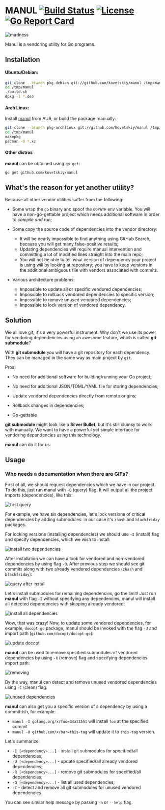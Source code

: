 # MANUL [![Build Status](https://travis-ci.org/kovetskiy/manul.svg?branch=master)](https://travis-ci.org/kovetskiy/manul) [![License](http://img.shields.io/badge/license-MIT-red.svg?style=flat)](https://raw.githubusercontent.com/kovetskiy/manul/master/LICENSE) [![Go Report Card](https://goreportcard.com/badge/github.com/kovetskiy/manul)](https://goreportcard.com/report/github.com/kovetskiy/manul)

![madness](https://cloud.githubusercontent.com/assets/8445924/10410421/ccca8b24-6f30-11e5-9952-9e5be5c4d792.png)

Manul is a vendoring utility for Go programs.

## Installation

#### Ubuntu/Debian:

```bash
git clone --branch pkg-debian git://github.com/kovetskiy/manul /tmp/manul
cd /tmp/manul
./build.sh
dpkg -i *.deb
```

#### Arch Linux:

Install [manul](https://aur.archlinux.org/packages/manul) from AUR, or build the package manually:


```bash
git clone --branch pkg-archlinux git://github.com/kovetskiy/manul /tmp/manul
cd /tmp/manul
makepkg
pacman -U *.xz
```

#### Other distros

**manul** can be obtained using `go get`:

```
go get github.com/kovetskiy/manul
```

## What's the reason for yet another utility?

Because all other vendor utilities suffer from the following:

- Some wrap the `go` binary and spoof the `GOPATH` env variable.
    You will have a non-go-gettable project which needs additional 
    software in order to *compile and run*;

- Some copy the source code of dependencies into the vendor directory:
    * It will be nearly impossible to find anything using GitHub Search,
        because you will get many false-positive results;
    * Updating dependencies will require manual intervention and committing
        a lot of modified lines straight into the main repo;
    * You will not be able to tell what version of dependency your project is
        using will by looking at repository; you have to keep versions in the
        additional ambiguous file with vendors associated with commits.

- Various architecture problems:
    * Impossible to update all or specific vendored dependencies;
    * Impossible to rollback vendored dependencies to specific version;
    * Impossible to remove unused vendored dependencies;
    * Impossible to lock version of vendored dependency.

## Solution

We all love git, it's a very powerful instrument. Why don't we use its
power for vendoring dependencies using an awesome feature, which is called
**git submodule**?

With **git submodule** you will have a git repository for each dependency.
They can be managed in the same way as main project by `git`.

Pros:

- No need for additional software for building/running your Go project;

- No need for additional JSON/TOML/YAML file for storing dependencies;

- Update vendored dependencies directly from remote origins;

- Rollback changes in dependencies;

- Go-gettable

**git submodule** might look like a **Silver Bullet**, but it's still clumsy to
work with manually. We want to have a powerful yet simple interface for
vendoring dependencies using this technology.

**manul** can do it for us.

## Usage

### Who needs a documentation when there are GIFs?

First of all, we should request dependencies which we have in our project.
To do this, just run manul with `-Q` (query) flag. It will output all the
project imports (dependencies), like this:

![first query](https://cloud.githubusercontent.com/assets/8445924/10285714/9e840e76-6b79-11e5-821f-636729ce4467.gif)

For example, we have six dependencies, let's lock versions of critical
dependencies by adding submodules: in our case it's `zhash` and `blackfriday`
packages.

For locking versions (installing dependencies) we should use `-I` (install)
flag and specify dependencies, which we wish to install:

![install two dependencies](https://cloud.githubusercontent.com/assets/8445924/10285715/a0e85302-6b79-11e5-904f-051929fe472b.gif)

After installation we can have a look for vendored and non-vendored
dependencies by using flag `-Q`. After previous step we should see git commits
along with two already vendored dependencies (`zhash` and `blackfriday`):

![query after install](https://cloud.githubusercontent.com/assets/8445924/10285719/a39282e4-6b79-11e5-8877-7fba19e0d8c0.gif)

Let's install submodules for remaining dependencies, go the limit! Just run
**manul** with flag `-I` without specifying any dependencies, manul will
install all detected dependencies with skipping already vendored:

![install all dependencies](https://cloud.githubusercontent.com/assets/8445924/10285722/a63d1e6e-6b79-11e5-9f1e-1e606f3819dc.gif)

Wow, that was crazy! Now, to update some vendored dependencies, for example,
`docopt-go` package, manul should be invoked with the flag `-U` and import path
(`github.com/docopt/docopt-go`):

![update docopt](https://cloud.githubusercontent.com/assets/8445924/10285723/a8ce9f18-6b79-11e5-87ef-2caca393328c.gif)

**manul** can be used to remove specified submodules of vendored dependencies
by using `-R` (remove) flag and specifying dependencies import path:

![removing](https://cloud.githubusercontent.com/assets/8445924/10285727/ab587b50-6b79-11e5-9b5b-b7c7ff264506.gif)

By the way, manul can detect and remove unused vendored dependencies using `-C`
(clean) flag:

![unused dependencies](https://cloud.githubusercontent.com/assets/8445924/10285731/ae1d0270-6b79-11e5-9e97-151b7d77402a.gif)

**manul** can also get you a specific version of a dependency by using a commit-ish, for example:
- `manul -I golang.org/x/foo=34a235h1` will install `foo` at the specified commit
- `manul -U github.com/x/bar=this-tag` will update it to `this-tag` version.

Let's summarize:

- `-I [<dependency>...]` - install git submodules for specified/all dependencies;
- `-U [<dependency>...]` - update specified/all already vendored dependencies;
- `-R [<dependency>...]` - remove git submodules for specified/all dependencies;
- `-Q [<dependency>...]` - list all used dependencies;
- `-C` - detect and remove all git submodules for unused vendored dependencies.

You can see similar help message by passing `-h` or `--help` flag.
